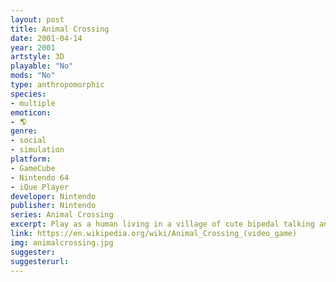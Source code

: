 ```yaml
---
layout: post
title: Animal Crossing
date: 2001-04-14
year: 2001
artstyle: 3D
playable: "No"
mods: "No"
type: anthropomorphic
species: 
- multiple
emoticon:
- 🌎
genre: 
- social
- simulation
platform:
- GameCube
- Nintendo 64
- iQue Player
developer: Nintendo
publisher: Nintendo
series: Animal Crossing
excerpt: Play as a human living in a village of cute bipedal talking animals!
link: https://en.wikipedia.org/wiki/Animal_Crossing_(video_game)
img: animalcrossing.jpg
suggester: 
suggesterurl: 
---
```


